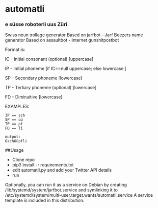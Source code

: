 # automatli
### e süsse roboterli uus Züri

Swiss noun trollage generator
Based on jarfbot - Jarf Beezers name generator
Based on assaultbot - internet gunshitpostbot

Format is:

IC - Initial consonant (optional) [uppercase]

IP - Initial phoneme [if IC==null uppercase; else lowercase ]

SP - Secondary phoneme [lowercase]

TP - Tertiary phoneme (optional) [lowercase]

FD - Diminuitive [lowercase]

EXAMPLES:

```IC==G
IP == sch
SP == üü
TP == pf
FD == li

output:
Gschüüpfli
```

##Usage
* Clone repo
* pip3 install -r requirements.txt
* edit automatli.py and add your Twitter API details
* run

Optionally, you can run it as a service on Debian by creating /lib/systemd/system/jarfbot.service and symlinking it to /etc/systemd/system/multi-user.target.wants/automatli.service
A service template is included in this distribution.
